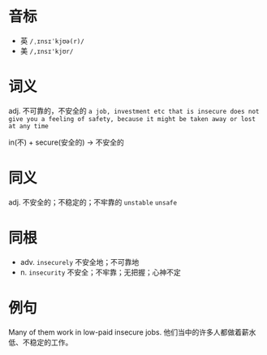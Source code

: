 # 音标

- 英 `/ˌɪnsɪˈkjʊə(r)/`
- 美 `/,ɪnsɪ'kjʊr/`

# 词义

adj. 不可靠的，不安全的
`a job, investment etc that is insecure does not give you a feeling of safety, because it might be taken away or lost at any time`



in(不) + secure(安全的) → 不安全的

# 同义

adj. 不安全的；不稳定的；不牢靠的
`unstable` `unsafe`

# 同根

- adv. `insecurely` 不安全地；不可靠地
- n. `insecurity` 不安全；不牢靠；无把握；心神不定

# 例句

Many of them work in low-paid insecure jobs.
他们当中的许多人都做着薪水低、不稳定的工作。


